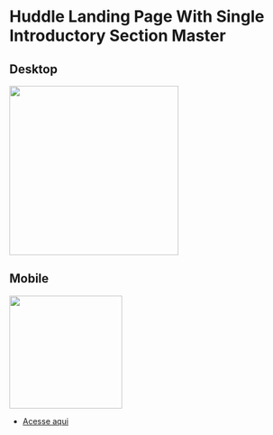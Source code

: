 # Huddle Landing Page With Single Introductory Section Master

## Desktop

<img src='https://cdn.discordapp.com/attachments/920032936823238658/939227754556178522/unknown.png' width='300px'>

## Mobile

<img src='https://cdn.discordapp.com/attachments/920032936823238658/939227866552475688/unknown.png' width='200px'>

- [Acesse aqui](https://eduardohoths.github.io/front-end-mentor/huddle-landing-page-with-single-introductory-section-master)